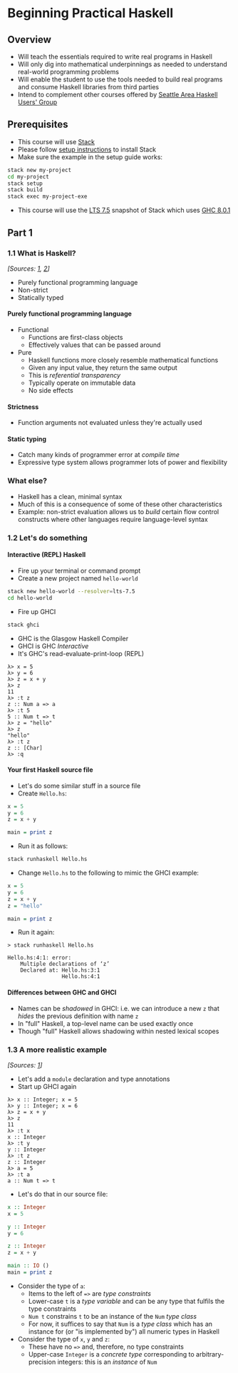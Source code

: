 # Beginning Practical Haskell

## Overview

* Will teach the essentials required to write real programs in Haskell
* Will only dig into mathematical underpinnings as needed to understand real-world programming problems
* Will enable the student to use the tools needed to build real programs and consume Haskell libraries from third parties
* Intend to complement other courses offered by [Seattle Area Haskell Users' Group][seahug]

## Prerequisites

* This course will use [Stack][stack]
* Please follow [setup instructions][stackhowto] to install Stack
* Make sure the example in the setup guide works:

```bash
stack new my-project
cd my-project
stack setup
stack build
stack exec my-project-exe
```

* This course will use the [LTS 7.5][lts75] snapshot of Stack which uses [GHC 8.0.1][ghc801]

## Part 1

### 1.1 What is Haskell?

*[Sources: [1][haskellwikifp], [2][wikipediahaskell]]*

* Purely functional programming language
* Non-strict
* Statically typed

#### Purely functional programming language

* Functional
	* Functions are first-class objects
	* Effectively values that can be passed around
* Pure
	* Haskell functions more closely resemble mathematical functions
	* Given any input value, they return the same output
	* This is _referential transparency_
	* Typically operate on immutable data
	* No side effects

#### Strictness

* Function arguments not evaluated unless they're actually used

#### Static typing

* Catch many kinds of programmer error at _compile time_
* Expressive type system allows programmer lots of power and flexibility

### What else?

* Haskell has a clean, minimal syntax
* Much of this is a consequence of some of these other characteristics
* Example: non-strict evaluation allows us to _build_ certain flow
control constructs where other languages require language-level syntax

### 1.2 Let's do something

#### Interactive (REPL) Haskell

* Fire up your terminal or command prompt
* Create a new project named `hello-world`

```bash
stack new hello-world --resolver=lts-7.5
cd hello-world
```

* Fire up GHCI

```bash
stack ghci
```

* GHC is the Glasgow Haskell Compiler
* GHCI is GHC _Interactive_
* It's GHC's read-evaluate-print-loop (REPL)

```ghci
λ> x = 5
λ> y = 6
λ> z = x + y
λ> z
11
λ> :t z
z :: Num a => a
λ> :t 5
5 :: Num t => t
λ> z = "hello"
λ> z
"hello"
λ> :t z
z :: [Char]
λ> :q
```

#### Your first Haskell source file

* Let's do some similar stuff in a source file
* Create `Hello.hs`:

```haskell
x = 5
y = 6
z = x + y

main = print z
```

* Run it as follows:

```bash
stack runhaskell Hello.hs
```

* Change `Hello.hs` to the following to mimic the GHCI example:

```haskell
x = 5
y = 6
z = x + y
z = "hello"

main = print z
```

* Run it again:

```console
> stack runhaskell Hello.hs

Hello.hs:4:1: error:
    Multiple declarations of ‘z’
    Declared at: Hello.hs:3:1
                 Hello.hs:4:1
```

#### Differences between GHC and GHCI

* Names can be _shadowed_ in GHCI: i.e. we can introduce a new `z` that _hides_ the previous definition with name `z`
* In "full" Haskell, a top-level name can be used exactly once
* Though "full" Haskell allows shadowing within nested lexical scopes

### 1.3 A more realistic example

*[Sources: [1][haskellnumbers]]*

* Let's add a `module` declaration and type annotations
* Start up GHCI again

```ghci
λ> x :: Integer; x = 5
λ> y :: Integer; x = 6
λ> z = x + y
λ> z
11
λ> :t x
x :: Integer
λ> :t y
y :: Integer
λ> :t z
z :: Integer
λ> a = 5
λ> :t a
a :: Num t => t
```

* Let's do that in our source file:

```haskell
x :: Integer
x = 5

y :: Integer
y = 6

z :: Integer
z = x + y

main :: IO ()
main = print z
```

* Consider the type of `a`:
  * Items to the left of `=>` are _type constraints_
  * Lower-case `t` is a _type variable_ and can be any type that fulfils the type constraints
  * `Num t` constrains `t` to be an instance of the `Num` _type class_
  * For now, it suffices to say that `Num` is a _type class_ which has an instance for (or "is implemented by") all numeric types in Haskell
* Consider the type of `x`, `y` and `z`:
  * These have no `=>` and, therefore, no type constraints
  * Upper-case `Integer` is a _concrete type_ corresponding to arbitrary-precision integers: this is an _instance_ of `Num`

[ghc801]: https://downloads.haskell.org/~ghc/master/users-guide/8.0.1-notes.html
[haskellnumbers]: https://www.haskell.org/tutorial/numbers.html
[haskellwikifp]: https://wiki.haskell.org/Functional_programming
[lts75]: https://www.stackage.org/lts-7.5
[seahug]: http://seattlehaskell.org/
[stack]: https://docs.haskellstack.org/
[stackhowto]: https://docs.haskellstack.org/en/stable/README/#how-to-install
[wikipediahaskell]: https://en.wikipedia.org/wiki/Haskell_(programming_language)